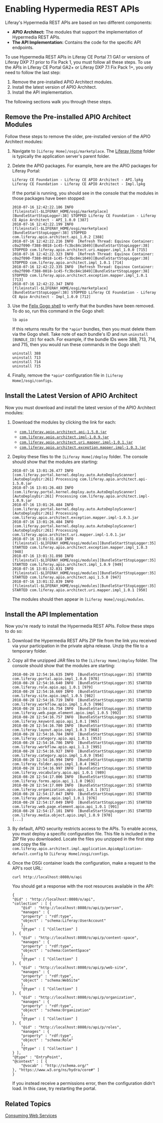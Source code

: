 # Enabling Hypermedia REST APIs [](id=enabling-hypermedia-rest-apis)

Liferay's Hypermedia REST APIs are based on two different components:

-   **APIO Architect:** The modules that support the implementation of 
    Hypermedia REST APIs. 
-   **The API Implementation:** Contains the code for the specific API 
    endpoints. 

To use Hypermedia REST APIs in Liferay CE Portal 7.1 GA1 or versions of Liferay 
DXP 7.1 prior to Fix Pack 1, you must follow all these steps. To use the APIs in 
Liferay CE Portal GA2+ or Liferay DXP 7.1 Fix Pack 1+, you only need to follow 
the last step: 

1.  Remove the pre-installed APIO Architect modules.
2.  Install the latest version of APIO Architect.
3.  Install the API implementation.

The following sections walk you through these steps. 

## Remove the Pre-installed APIO Architect Modules [](id=remove-the-pre-installed-apio-architect-modules)

Follow these steps to remove the older, pre-installed version of the APIO 
Architect modules: 

1.  Navigate to `[Liferay Home]/osgi/marketplace`. The 
    [Liferay Home](/discover/deployment/-/knowledge_base/7-1/installing-liferay#liferay-home) 
    folder is typically the application server's parent folder. 

2.  Delete the APIO packages. For example, here are the APIO packages for 
    Liferay Portal: 

        Liferay CE Foundation - Liferay CE APIO Architect - API.lpkg 
        Liferay CE Foundation - Liferay CE APIO Architect - Impl.lpkg

    If the portal is running, you should see in the console that the modules in 
    those packages have been stopped: 

        2018-07-16 12:42:22.186 INFO  [fileinstall-$LIFERAY_HOME/osgi/marketplace][BundleStartStopLogger:38] STOPPED Liferay CE Foundation - Liferay CE Apio Architect - API_1.0.0 [387]
        2018-07-16 12:42:22.199 INFO  [fileinstall-$LIFERAY_HOME/osgi/marketplace][BundleStartStopLogger:38] STOPPED com.liferay.apio.architect.api_1.0.2 [388]
        2018-07-16 12:42:22.216 INFO  [Refresh Thread: Equinox Container: c0a2f090-f388-0018-1c45-fc3bc84c1049][BundleStartStopLogger:38] STOPPED com.liferay.apio.architect.uri.mapper.impl_1.0.0 [715]
        2018-07-16 12:42:22.323 INFO  [Refresh Thread: Equinox Container: c0a2f090-f388-0018-1c45-fc3bc84c1049][BundleStartStopLogger:38] STOPPED com.liferay.apio.architect.impl_1.0.1 [714]
        2018-07-16 12:42:22.335 INFO  [Refresh Thread: Equinox Container: c0a2f090-f388-0018-1c45-fc3bc84c1049][BundleStartStopLogger:38] STOPPED com.liferay.apio.architect.exception.mapper.impl_1.0.1 [713]
        2018-07-16 12:42:22.347 INFO  [fileinstall-$LIFERAY_HOME/osgi/marketplace][BundleStartStopLogger:38] STOPPED Liferay CE Foundation - Liferay CE Apio Architect - Impl_1.0.0 [712]

3.  Use the 
    [Felix Gogo shell](/develop/reference/-/knowledge_base/7-1/using-the-felix-gogo-shell) 
    to verify that the bundles have been removed. To do so, run this command in 
    the Gogo shell: 

        lb apio

    If this returns results for the `*apio*` bundles, then you must delete them
    via the Gogo shell. Take note of each bundle's ID and run `uninstall
    [BUNDLE_ID]` for each. For example, if the bundle IDs were 388, 713, 714,
    and 715, then you would run these commands in the Gogo shell: 

        uninstall 388
        uninstall 713
        uninstall 714
        uninstall 715

4.  Finally, remove the `*apio*` configuration file in 
    `[Liferay Home]/osgi/configs`. 

## Install the Latest Version of APIO Architect [](id=install-the-latest-version-of-apio-architect)

Now you must download and install the latest version of the APIO Architect 
modules: 

1.  Download the modules by clicking the link for each: 

    -   [`com.liferay.apio.architect.api-1.5.0.jar`](http://central.maven.org/maven2/com/liferay/com.liferay.apio.architect.api/1.5.0/com.liferay.apio.architect.api-1.5.0.jar)
    -   [`com.liferay.apio.architect.impl-1.0.9.jar`](http://central.maven.org/maven2/com/liferay/com.liferay.apio.architect.impl/1.0.9/com.liferay.apio.architect.impl-1.0.9.jar)
    -   [`com.liferay.apio.architect.uri.mapper.impl-1.0.1.jar`](http://central.maven.org/maven2/com/liferay/com.liferay.apio.architect.uri.mapper.impl/1.0.1/com.liferay.apio.architect.uri.mapper.impl-1.0.1.jar)
    -   [`com.liferay.apio.architect.exception.mapper.impl-1.0.3.jar`](http://central.maven.org/maven2/com/liferay/com.liferay.apio.architect.exception.mapper.impl/1.0.3/com.liferay.apio.architect.exception.mapper.impl-1.0.3.jar) 

2.  Deploy these files to the `[Liferay Home]/deploy` folder. The console should 
    show that the modules are starting: 

        2018-07-16 13:01:26.477 INFO  [com.liferay.portal.kernel.deploy.auto.AutoDeployScanner][AutoDeployDir:261] Processing com.liferay.apio.architect.api-1.5.0.jar
        2018-07-16 13:01:26.483 INFO  [com.liferay.portal.kernel.deploy.auto.AutoDeployScanner][AutoDeployDir:261] Processing com.liferay.apio.architect.impl-1.0.9.jar
        2018-07-16 13:01:26.484 INFO  [com.liferay.portal.kernel.deploy.auto.AutoDeployScanner][AutoDeployDir:261] Processing com.liferay.apio.architect.exception.mapper.impl-1.0.3.jar
        2018-07-16 13:01:26.484 INFO  [com.liferay.portal.kernel.deploy.auto.AutoDeployScanner][AutoDeployDir:261] Processing com.liferay.apio.architect.uri.mapper.impl-1.0.1.jar
        2018-07-16 13:01:31.818 INFO  [fileinstall-$LIFERAY_HOME/osgi/modules][BundleStartStopLogger:35] STARTED com.liferay.apio.architect.exception.mapper.impl_1.0.3 [948]
        2018-07-16 13:01:31.898 INFO  [fileinstall-$LIFERAY_HOME/osgi/modules][BundleStartStopLogger:35] STARTED com.liferay.apio.architect.impl_1.0.9 [949]
        2018-07-16 13:01:32.831 INFO  [fileinstall-$LIFERAY_HOME/osgi/modules][BundleStartStopLogger:35] STARTED com.liferay.apio.architect.api_1.5.0 [947]
        2018-07-16 13:01:32.839 INFO  [fileinstall-$LIFERAY_HOME/osgi/modules][BundleStartStopLogger:35] STARTED com.liferay.apio.architect.uri.mapper.impl_1.0.1 [950]

    The modules should then appear in `[Liferay Home]/osgi/modules`. 

## Install the API Implementation [](id=install-the-api-implementation)

Now you're ready to install the Hypermedia REST APIs. Follow these steps to do 
so: 

1.  Download the Hypermedia REST APIs ZIP file from the link you received via 
    your participation in the private alpha release. Unzip the file to a 
    temporary folder. 

2.  Copy all the unzipped JAR files to the `[Liferay Home]/deploy` folder. The 
    console should show that the modules are starting: 

        2018-08-28 12:54:16.635 INFO  [BundleStartStopLogger:35] STARTED com.liferay.portal.apio.impl_1.0.6 [978]
        2018-08-28 12:54:16.640 INFO  [BundleStartStopLogger:35] STARTED com.liferay.role.apio.api_1.0.1 [979]
        2018-08-28 12:54:16.669 INFO  [BundleStartStopLogger:35] STARTED com.liferay.site.apio.impl_1.0.5 [982]
        2018-08-28 12:54:16.719 INFO  [BundleStartStopLogger:35] STARTED com.liferay.workflow.apio.impl_1.0.5 [996]
        2018-08-28 12:54:16.754 INFO  [BundleStartStopLogger:35] STARTED com.liferay.web.page.element.apio.impl_1.0.5 [992]
        2018-08-28 12:54:16.757 INFO  [BundleStartStopLogger:35] STARTED com.liferay.keyword.apio.api_1.0.1 [965]
        2018-08-28 12:54:16.780 INFO  [BundleStartStopLogger:35] STARTED com.liferay.layout.apio.impl_1.0.3 [968]
        2018-08-28 12:54:16.784 INFO  [BundleStartStopLogger:35] STARTED com.liferay.category.apio.api_1.0.1 [953]
        2018-08-28 12:54:16.786 INFO  [BundleStartStopLogger:35] STARTED com.liferay.workflow.apio.api_1.1.3 [995]
        2018-08-28 12:54:16.927 INFO  [BundleStartStopLogger:35] STARTED com.liferay.category.apio.impl_1.0.9 [954]
        2018-08-28 12:54:16.994 INFO  [BundleStartStopLogger:35] STARTED com.liferay.folder.apio.impl_1.0.4 [962]
        2018-08-28 12:54:16.997 INFO  [BundleStartStopLogger:35] STARTED com.liferay.vocabulary.apio.api_1.0.1 [989]
        2018-08-28 12:54:17.006 INFO  [BundleStartStopLogger:35] STARTED com.liferay.forms.apio.api_1.1.0 [963]
        2018-08-28 12:54:17.009 INFO  [BundleStartStopLogger:35] STARTED com.liferay.organization.apio.api_1.0.1 [971]
        2018-08-28 12:54:17.047 INFO  [BundleStartStopLogger:35] STARTED com.liferay.phone.apio.impl_1.0.1 [976]
        2018-08-28 12:54:17.049 INFO  [BundleStartStopLogger:35] STARTED com.liferay.web.page.element.apio.api_1.0.1 [991]
        2018-08-28 12:54:17.101 INFO  [BundleStartStopLogger:35] STARTED com.liferay.media.object.apio.impl_1.0.9 [970]
        [...]

3.  By default, APIO security restricts access to the APIs. To enable access, 
    you must deploy a specific configuration file. This file is included in the 
    ZIP file you downloaded. Locate the files you unzipped in the first step 
    and copy the file 
    `com.liferay.apio.architect.impl.application.ApioApplication-default.config` 
    to `[Liferay Home]/osgi/configs`. 

4.  Once the OSGi container loads the configuration, make a request to the API's 
    root URL: 

        curl http://localhost:8080/o/api

    You should get a response with the root resources available in the API: 

        {
        "@id" : "http://localhost:8080/o/api",
        "collection" : [ {
            "@id" : "http://localhost:8080/o/api/p/person",
            "manages" : {
            "property" : "rdf:type",
            "object" : "schema:Liferay:UserAccount"
            },
            "@type" : [ "Collection" ]
        }, {
            "@id" : "http://localhost:8080/o/api/p/content-space",
            "manages" : {
            "property" : "rdf:type",
            "object" : "schema:ContentSpace"
            },
            "@type" : [ "Collection" ]
        }, {
            "@id" : "http://localhost:8080/o/api/p/web-site",
            "manages" : {
            "property" : "rdf:type",
            "object" : "schema:WebSite"
            },
            "@type" : [ "Collection" ]
        }, {
            "@id" : "http://localhost:8080/o/api/p/organization",
            "manages" : {
            "property" : "rdf:type",
            "object" : "schema:Organization"
            },
            "@type" : [ "Collection" ]
        }, {
            "@id" : "http://localhost:8080/o/api/p/roles",
            "manages" : {
            "property" : "rdf:type",
            "object" : "schema:Role"
            },
            "@type" : [ "Collection" ]
        } ],
        "@type" : "EntryPoint",
        "@context" : [ {
            "@vocab" : "http://schema.org/"
        }, "https://www.w3.org/ns/hydra/core#" ]
        }

    If you instead receive a permissions error, then the configuration didn't 
    load. In this case, try restarting the portal. 

## Related Topics [](id=related-topics)

[Consuming Web Services](/develop/tutorials/-/knowledge_base/7-1/consuming-web-services)
